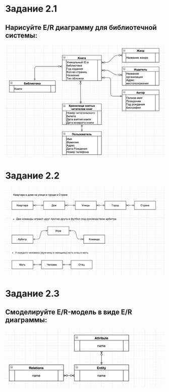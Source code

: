 # Задание 2.1
## Нарисуйте E/R диаграмму для библиотечной системы:
![](image1.png)
# Задание 2.2
![](image2.png)
# Задание 2.3 
## Смоделируйте E/R-модель в виде E/R диаграммы:
![](image3.png)
